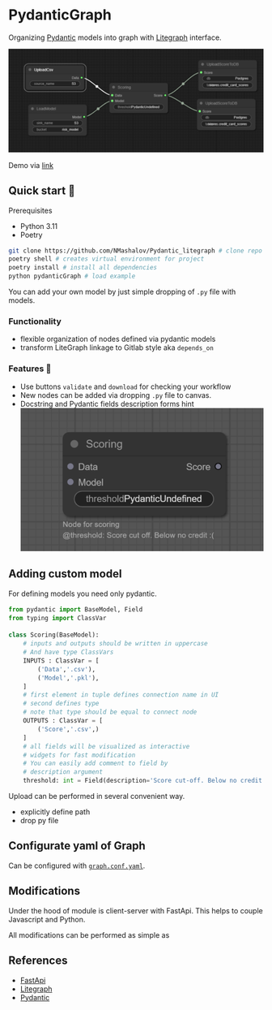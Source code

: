 # PydanticGraph
Organizing [Pydantic](https://github.com/jagenjo/litegraph.js/tree/master) models into graph with [Litegraph](https://github.com/jagenjo/litegraph.js/tree/master) interface.

![Demo.jpg](assets/ui.png)

Demo via [link](nmashalov.github.io/Pydantic_litegraph/)

## Quick start 🎈

Prerequisites
- Python 3.11
- Poetry

```bash
git clone https://github.com/NMashalov/Pydantic_litegraph # clone repo with git 
poetry shell # creates virtual environment for project
poetry install # install all dependencies
python pydanticGraph # load example 
```

You can add your own model by just simple dropping of `.py` file with models.

### Functionality
- flexible organization of nodes defined via pydantic models
- transform LiteGraph linkage to Gitlab style aka `depends_on`

### Features 🧰
- Use buttons `validate` and `download` for checking your workflow
- New nodes can be added via dropping `.py` file to canvas.
- Docstring and Pydantic fields description forms hint 
![hint](assets/features/hint.png)

## Adding custom model
For defining models you need only pydantic.

```python
from pydantic import BaseModel, Field
from typing import ClassVar

class Scoring(BaseModel):
    # inputs and outputs should be written in uppercase 
    # And have type ClassVars
    INPUTS : ClassVar = [
        ('Data','.csv'),
        ('Model','.pkl'),
    ]
    # first element in tuple defines connection name in UI
    # second defines type
    # note that type should be equal to connect node
    OUTPUTS : ClassVar = [
        ('Score','.csv',)
    ]
    # all fields will be visualized as interactive 
    # widgets for fast modification
    # You can easily add comment to field by
    # description argument 
    threshold: int = Field(description='Score cut-off. Below no credit :(')   
```

Upload can be performed in several convenient way.
- explicitly define path
- drop py file

## Configurate yaml of Graph 
Can be configured with [`graph.conf.yaml`](graph.conf.yaml).

## Modifications

Under the hood of module is client-server with FastApi. This helps to couple Javascript and Python.  

All modifications can be performed as simple as 

## References
- [FastApi](https://fastapi.tiangolo.com/)
- [Litegraph](https://github.com/jagenjo/litegraph.js/tree/master)
- [Pydantic](https://docs.pydantic.dev/latest/)
